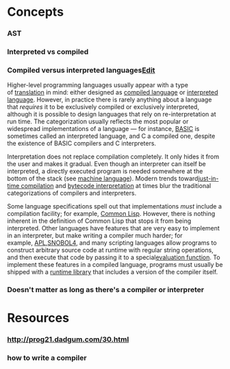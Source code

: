 # Concepts
### AST
### Interpreted vs compiled
### Compiled versus interpreted languages[Edit](https://en.m.wikipedia.org/wiki/Compilers#/editor/6 "Edit section: Compiled versus interpreted languages")

Higher-level programming languages usually appear with a type of [translation](https://en.m.wikipedia.org/wiki/Translator_(computing) "Translator (computing)") in mind: either designed as [compiled language](https://en.m.wikipedia.org/wiki/Compiled_language "Compiled language") or [interpreted language](https://en.m.wikipedia.org/wiki/Interpreted_language "Interpreted language"). However, in practice there is rarely anything about a language that _requires_ it to be exclusively compiled or exclusively interpreted, although it is possible to design languages that rely on re-interpretation at run time. The categorization usually reflects the most popular or widespread implementations of a language — for instance, [BASIC](https://en.m.wikipedia.org/wiki/BASIC "BASIC") is sometimes called an interpreted language, and C a compiled one, despite the existence of BASIC compilers and C interpreters.

Interpretation does not replace compilation completely. It only hides it from the user and makes it gradual. Even though an interpreter can itself be interpreted, a directly executed program is needed somewhere at the bottom of the stack (see [machine language](https://en.m.wikipedia.org/wiki/Machine_language "Machine language")). Modern trends toward[just-in-time compilation](https://en.m.wikipedia.org/wiki/Just-in-time_compilation "Just-in-time compilation") and [bytecode interpretation](https://en.m.wikipedia.org/wiki/Bytecode "Bytecode") at times blur the traditional categorizations of compilers and interpreters.

Some language specifications spell out that implementations _must_ include a compilation facility; for example, [Common Lisp](https://en.m.wikipedia.org/wiki/Common_Lisp "Common Lisp"). However, there is nothing inherent in the definition of Common Lisp that stops it from being interpreted. Other languages have features that are very easy to implement in an interpreter, but make writing a compiler much harder; for example, [APL](https://en.m.wikipedia.org/wiki/APL_(programming_language) "APL (programming language)"),[SNOBOL4](https://en.m.wikipedia.org/wiki/SNOBOL4 "SNOBOL4"), and many scripting languages allow programs to construct arbitrary source code at runtime with regular string operations, and then execute that code by passing it to a special[evaluation function](https://en.m.wikipedia.org/wiki/Eval "Eval"). To implement these features in a compiled language, programs must usually be shipped with a [runtime library](https://en.m.wikipedia.org/wiki/Runtime_library "Runtime library") that includes a version of the compiler itself.
### Doesn't matter as long as  there's a compiler or interpreter
# Resources
### http://prog21.dadgum.com/30.html
### how to write a compiler
